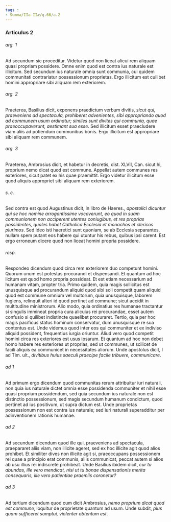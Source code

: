 ```yaml
---
tags : 
- Summa/IIa-IIæ/q.66/a.2
---
```


### Articulus 2

###### arg. 1
Ad secundum sic proceditur. Videtur quod non liceat alicui rem aliquam quasi propriam possidere. Omne enim quod est contra ius naturale est illicitum. Sed secundum ius naturale omnia sunt communia, cui quidem communitati contrariatur possessionum proprietas. Ergo illicitum est cuilibet homini appropriare sibi aliquam rem exteriorem.

###### arg. 2
Praeterea, Basilius dicit, exponens praedictum verbum divitis, *sicut qui, praeveniens ad spectacula, prohiberet advenientes, sibi appropriando quod ad communem usum ordinatur; similes sunt divites qui communia, quae praeoccupaverunt, aestimant sua esse*. Sed illicitum esset praecludere viam aliis ad potiendum communibus bonis. Ergo illicitum est appropriare sibi aliquam rem communem.

###### arg. 3
Praeterea, Ambrosius dicit, et habetur in decretis, dist. XLVII, Can. sicut hi, proprium nemo dicat quod est commune. Appellat autem communes res exteriores, sicut patet ex his quae praemittit. Ergo videtur illicitum esse quod aliquis appropriet sibi aliquam rem exteriorem.

###### s. c.
Sed contra est quod Augustinus dicit, in libro de Haeres., *apostolici dicuntur qui se hoc nomine arrogantissime vocaverunt, eo quod in suam communionem non acciperent utentes coniugibus, et res proprias possidentes, quales habet Catholica Ecclesia et monachos et clericos plurimos*. Sed ideo isti haeretici sunt quoniam, se ab Ecclesia separantes, nullam spem putant eos habere qui utuntur his rebus, quibus ipsi carent. Est ergo erroneum dicere quod non liceat homini propria possidere.

###### resp.
Respondeo dicendum quod circa rem exteriorem duo competunt homini. Quorum unum est potestas procurandi et dispensandi. Et quantum ad hoc licitum est quod homo propria possideat. Et est etiam necessarium ad humanam vitam, propter tria. Primo quidem, quia magis sollicitus est unusquisque ad procurandum aliquid quod sibi soli competit quam aliquid quod est commune omnium vel multorum, quia unusquisque, laborem fugiens, relinquit alteri id quod pertinet ad commune; sicut accidit in multitudine ministrorum. Alio modo, quia ordinatius res humanae tractantur si singulis immineat propria cura alicuius rei procurandae, esset autem confusio si quilibet indistincte quaelibet procuraret. Tertio, quia per hoc magis pacificus status hominum conservatur, dum unusquisque re sua contentus est. Unde videmus quod inter eos qui communiter et ex indiviso aliquid possident, frequentius iurgia oriuntur. Aliud vero quod competit homini circa res exteriores est usus ipsarum. Et quantum ad hoc non debet homo habere res exteriores ut proprias, sed ut communes, ut scilicet de facili aliquis ea communicet in necessitates aliorum. Unde apostolus dicit, I ad Tim. ult., *divitibus huius saeculi praecipe facile tribuere, communicare*.

###### ad 1
Ad primum ergo dicendum quod communitas rerum attribuitur iuri naturali, non quia ius naturale dictet omnia esse possidenda communiter et nihil esse quasi proprium possidendum, sed quia secundum ius naturale non est distinctio possessionum, sed magis secundum humanum condictum, quod pertinet ad ius positivum, ut supra dictum est. Unde proprietas possessionum non est contra ius naturale; sed iuri naturali superadditur per adinventionem rationis humanae.

###### ad 2
Ad secundum dicendum quod ille qui, praeveniens ad spectacula, praepararet aliis viam, non illicite ageret, sed ex hoc illicite agit quod alios prohibet. Et similiter dives non illicite agit si, praeoccupans possessionem rei quae a principio erat communis, aliis communicat, peccat autem si alios ab usu illius rei indiscrete prohibeat. Unde Basilius ibidem dicit, *cur tu abundas, ille vero mendicat, nisi ut tu bonae dispensationis merita consequaris, ille vero patientiae praemiis coronetur?*

###### ad 3
Ad tertium dicendum quod cum dicit Ambrosius, *nemo proprium dicat quod est commune*, loquitur de proprietate quantum ad usum. Unde subdit, *plus quam sufficeret sumptui, violenter obtentum est*.

